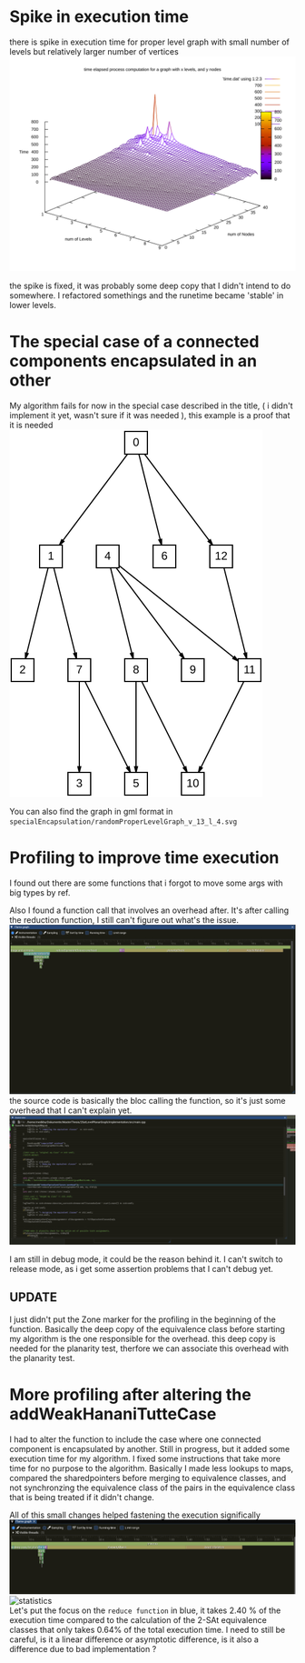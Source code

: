 # Spike in execution time 
there is spike in execution time for proper level graph with small number of levels but relatively larger number of vertices 
![3d plot](spikeLowLevel/time_plot.svg)

the spike is fixed, it was probably some deep copy that I didn't intend to do somewhere. I refactored somethings and the runetime became 'stable' in lower levels.  

# The special case of a connected components encapsulated in an other
My algorithm fails for now in the special case described in the title, ( i didn't implement it yet, wasn't sure if it was needed ), this example is a proof that it 
is needed ![example_case_encapsulation](specialEncapsulation/randomProperLevelGraph_v_13_l_4.svg)

You can also find the graph in gml format in `specialEncapsulation/randomProperLevelGraph_v_13_l_4.svg`


# Profiling to improve time execution 
I found out there are some functions that i forgot to move some args with big types by ref. 

Also I found a function call that involves an overhead after. It's after calling the reduction function, I 
still can't figure out what's the issue. ![flame](firstProfiling/flames.png) 
the source code is basically the bloc calling the function, so it's just some overhead that I can't explain yet. ![source](firstProfiling/source_code.png)

I am still in debug mode, it could be the reason behind it. I can't switch to release mode, as i get some assertion problems that I can't debug yet.

## UPDATE
I just didn't put the Zone marker for the profiling in the beginning of the function. Basically the deep copy of the equivalence class before starting my 
algorithm is the one responsible for the overhead. this deep copy is needed for the planarity test, therfore we can associate this overhead with the planarity test. 

# More profiling after altering the addWeakHananiTutteCase 
I had to alter the function to include the case where one connected component is encapsulated by another. Still in progress, but it added some execution time 
for my algorithm. I fixed some instructions that take more time for no purpose to the algorithm. Basically I made less lookups to maps, compared the sharedpointers 
before merging to equivalence classes, and not synchronzing the equivalence class of the pairs in the equivalence class that is being treated if it didn't change.

All of this small changes helped fastening the execution significally ![flame](profiling_buttleneck_WeakHananiTutteCase/flames.jpg) ![statistics](statistics.jpg)  
Let's put the focus on the `reduce function` in blue, it takes 2.40 % of the execution time compared to the calculation of the 2-SAt equivalence classes that only 
takes 0.64% of the total execution time. I need to still be careful, is it a linear difference or asymptotic difference, is it also a difference due to bad implementation ? 




